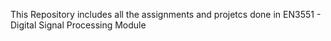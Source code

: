 This Repository includes all the assignments and projetcs done in EN3551 - Digital Signal Processing Module
